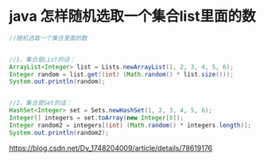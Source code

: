 # java 怎样随机选取一个集合list里面的数

```java
//随机选取一个集合里面的数


//1、集合是List的话：
ArrayList<Integer> list = Lists.newArrayList(1, 2, 3, 4, 5, 6);
Integer random = list.get((int) (Math.random() * list.size()));
System.out.println(random);


//2、集合是Set的话：
HashSet<Integer> set = Sets.newHashSet(1, 2, 3, 4, 5, 6);
Integer[] integers = set.toArray(new Integer[0]);
Integer random2 = integers[(int) (Math.random() * integers.length)];
System.out.println(random2);
```





https://blog.csdn.net/Dy_1748204009/article/details/78619176
